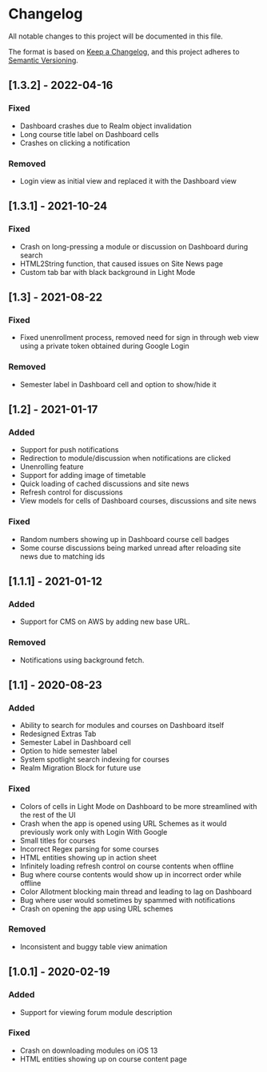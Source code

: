 # Changelog
All notable changes to this project will be documented in this file.

The format is based on [Keep a Changelog](https://keepachangelog.com/en/1.0.0/),
and this project adheres to [Semantic Versioning](https://semver.org/spec/v2.0.0.html).

## [1.3.2] - 2022-04-16

### Fixed
- Dashboard crashes due to Realm object invalidation
- Long course title label on Dashboard cells
- Crashes on clicking a notification


### Removed
- Login view as initial view and replaced it with the Dashboard view

## [1.3.1] - 2021-10-24

### Fixed
- Crash on long-pressing a module or discussion on Dashboard during search
- HTML2String function, that caused issues on Site News page
- Custom tab bar with black background in Light Mode

## [1.3] - 2021-08-22

### Fixed
- Fixed unenrollment process, removed need for sign in through web view using a private token obtained during Google Login

### Removed
- Semester label in Dashboard cell and option to show/hide it

## [1.2] - 2021-01-17

### Added
- Support for push notifications
- Redirection to module/discussion when notifications are clicked
- Unenrolling feature
- Support for adding image of timetable
- Quick loading of cached discussions and site news
- Refresh control for discussions
- View models for cells of Dashboard courses, discussions and site news

### Fixed
- Random numbers showing up in Dashboard course cell badges
- Some course discussions being marked unread after reloading site news due to matching ids


## [1.1.1] - 2021-01-12
### Added
- Support for CMS on AWS by adding new base URL.

### Removed
- Notifications using background fetch.

## [1.1] - 2020-08-23
### Added
- Ability to search for modules and courses on Dashboard itself
- Redesigned Extras Tab
- Semester Label in Dashboard cell
- Option to hide semester label
- System spotlight search indexing for courses
- Realm Migration Block for future use

### Fixed
- Colors of cells in Light Mode on Dashboard to be more streamlined with the rest of the UI
- Crash when the app is opened using URL Schemes as it would previously work only with Login With Google
- Small titles for courses
- Incorrect Regex parsing for some courses
- HTML entities showing up in action sheet
- Infinitely loading refresh control on course contents when offline
- Bug where course contents would show up in incorrect order while offline
- Color Allotment blocking main thread and leading to lag on Dashboard
- Bug where user would sometimes by spammed with notifications
- Crash on opening the app using URL schemes

### Removed
- Inconsistent and buggy table view animation

## [1.0.1] - 2020-02-19
### Added
- Support for viewing forum module description
### Fixed
- Crash on downloading modules on iOS 13
- HTML entities showing up on course content page
